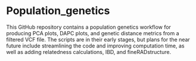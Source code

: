 # Population_genetics

This GitHub repository contains a population genetics workflow for producing PCA plots, DAPC plots, and genetic distance metrics from a filtered VCF file. The scripts are in their early stages, but plans for the near future include streamlining the code and improving computation time, as well as adding relatedness calculations, IBD, and fineRADstructure.
